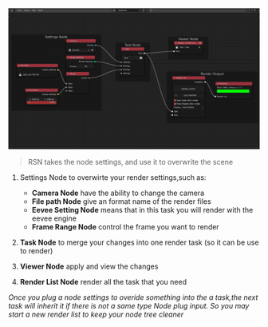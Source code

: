 <!-- panels:start -->

<!-- div:left-panel -->

<img src="media/img/howitwork.png" width=960px;  alt=""/>

<!-- div:right-panel -->

> RSN takes the node settings, and use it to overwrite the scene

1. Settings Node to overwirte your render settings,such as:

    + **Camera Node** have the ability to change the camera
    + **File path Node** give an format name of the render files
    + **Eevee Setting Node** means that in this task you will render with the eevee engine
    + **Frame Range Node** control the frame you want to render

2. **Task Node** to merge your changes into one render task (so it can be use to render)

3. **Viewer Node**  apply and view the changes

4. **Render List Node**  render all the task that you need

*Once you plug a node settings to overide something into the a task,the next task will inherit it if there is not a same
type Node plug input. So you may start a new render list to keep your node tree cleaner*

<!-- panels:end -->



